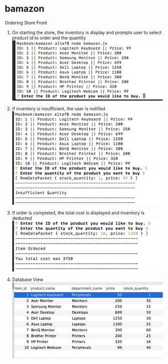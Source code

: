 # bamazon
Ordering Store Front

1. On starting the store, the inventory is display and prompts user to select product id to order and the quantity
![Starting Screen](https://github.com/altafdkr/bamazon/blob/master/screenshots/Start.png)

2. If inventory is insufficient, the user is notified
![Insufficient Inventory](https://github.com/altafdkr/bamazon/blob/master/screenshots/Insufficient.png)

3. If order is completed, the total cost is displayed and inventory is deducted
![OrderComplete](https://github.com/altafdkr/bamazon/blob/master/screenshots/OrderComplete.png)

2. Database View
![Database View](https://github.com/altafdkr/bamazon/blob/master/screenshots/DB.png)

